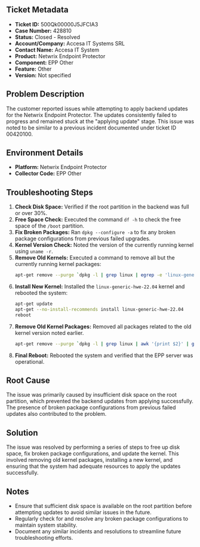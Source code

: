 ## Ticket Metadata
- **Ticket ID:** 500Qk00000J5JFCIA3
- **Case Number:** 428810
- **Status:** Closed - Resolved
- **Account/Company:** Accesa IT Systems SRL
- **Contact Name:** Accesa IT System
- **Product:** Netwrix Endpoint Protector
- **Component:** EPP Other
- **Feature:** Other
- **Version:** Not specified

## Problem Description
The customer reported issues while attempting to apply backend updates for the Netwrix Endpoint Protector. The updates consistently failed to progress and remained stuck at the "applying update" stage. This issue was noted to be similar to a previous incident documented under ticket ID 00420100.

## Environment Details
- **Platform:** Netwrix Endpoint Protector
- **Collector Code:** EPP Other

## Troubleshooting Steps
1. **Check Disk Space:** Verified if the root partition in the backend was full or over 30%.
2. **Free Space Check:** Executed the command `df -h` to check the free space of the `/boot` partition.
3. **Fix Broken Packages:** Ran `dpkg --configure -a` to fix any broken package configurations from previous failed upgrades.
4. **Kernel Version Check:** Noted the version of the currently running kernel using `uname -r`.
5. **Remove Old Kernels:** Executed a command to remove all but the currently running kernel packages:
   ```bash
   apt-get remove --purge `dpkg -l | grep linux | egrep -e 'linux-generic|linux-headers|linux-hwe|linux-image|linux-modules' | grep -v $(uname -r) | awk '{print $2}'`
   ```
6. **Install New Kernel:** Installed the `linux-generic-hwe-22.04` kernel and rebooted the system:
   ```bash
   apt-get update
   apt-get --no-install-recommends install linux-generic-hwe-22.04
   reboot
   ```
7. **Remove Old Kernel Packages:** Removed all packages related to the old kernel version noted earlier.
   ```bash
   apt-get remove --purge `dpkg -l | grep linux | awk '{print $2}' | grep <old-kernel-version>`
   ```
8. **Final Reboot:** Rebooted the system and verified that the EPP server was operational.

## Root Cause
The issue was primarily caused by insufficient disk space on the root partition, which prevented the backend updates from applying successfully. The presence of broken package configurations from previous failed updates also contributed to the problem.

## Solution
The issue was resolved by performing a series of steps to free up disk space, fix broken package configurations, and update the kernel. This involved removing old kernel packages, installing a new kernel, and ensuring that the system had adequate resources to apply the updates successfully.

## Notes
- Ensure that sufficient disk space is available on the root partition before attempting updates to avoid similar issues in the future.
- Regularly check for and resolve any broken package configurations to maintain system stability.
- Document any similar incidents and resolutions to streamline future troubleshooting efforts.